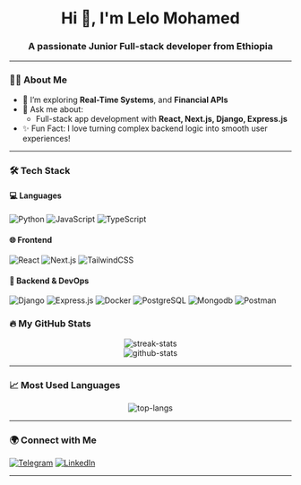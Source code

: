 <h1 align="center">Hi 👋, I'm Lelo Mohamed</h1>
<h3 align="center">A passionate Junior Full-stack developer from Ethiopia</h3>

---

### 👨‍💻 About Me
- 🧠 I’m exploring **Real-Time Systems**, and **Financial APIs**
- 💬 Ask me about:
  - Full-stack app development with **React, Next.js, Django, Express.js**
- ✨ Fun Fact: I love turning complex backend logic into smooth user experiences!

---

### 🛠️ Tech Stack

#### 💻 Languages
![Python](https://img.shields.io/badge/Python-3670A0?style=for-the-badge&logo=python&logoColor=white)
![JavaScript](https://img.shields.io/badge/JavaScript-F7DF1E?style=for-the-badge&logo=javascript&logoColor=black)
![TypeScript](https://img.shields.io/badge/TypeScript-007ACC?style=for-the-badge&logo=typescript&logoColor=white)

#### 🌐 Frontend
![React](https://img.shields.io/badge/React-20232A?style=for-the-badge&logo=react&logoColor=61DAFB)
![Next.js](https://img.shields.io/badge/Next.js-000?style=for-the-badge&logo=next.js&logoColor=white)
![TailwindCSS](https://img.shields.io/badge/Tailwind-06B6D4?style=for-the-badge&logo=tailwindcss&logoColor=white)

#### 🧩 Backend & DevOps
![Django](https://img.shields.io/badge/Django-092E20?style=for-the-badge&logo=django&logoColor=white)
![Express.js](https://img.shields.io/badge/Express.js-339933?style=for-the-badge&logo=nodedotjs&logoColor=white)
![Docker](https://img.shields.io/badge/Docker-2496ED?style=for-the-badge&logo=docker&logoColor=white)
![PostgreSQL](https://img.shields.io/badge/PostgreSQL-336791?style=for-the-badge&logo=postgresql&logoColor=white)
![Mongodb](https://img.shields.io/badge/MongoDB-336791?style=for-the-badge&logo=mongodb&logoColor=white)
![Postman](https://img.shields.io/badge/Postman-336791?style=for-the-badge&logo=postman&logoColor=white)






### 🔥 My GitHub Stats

<p align="center">
  <img src="https://github-readme-streak-stats.herokuapp.com/?user=lu00009&theme=radical" alt="streak-stats" />
  <br>
  <img src="https://github-readme-stats.vercel.app/api?username=lu00009&show_icons=true&theme=radical&count_private=true&hide=issues" alt="github-stats"/>
</p>

---

### 📈 Most Used Languages

<p align="center">
  <img src="https://github-readme-stats.vercel.app/api/top-langs/?username=lu00009&layout=compact&theme=tokyonight&langs_count=6" alt="top-langs" />
</p>

---

### 🌍 Connect with Me

[![Telegram](https://img.shields.io/badge/Telegram-2CA5E0?style=for-the-badge&logo=telegram&logoColor=white)](https://t.me/humble0903)
[![LinkedIn](https://img.shields.io/badge/LinkedIn-blue?style=for-the-badge&logo=linkedin&logoColor=white)](https://linkedin.com/in/lelo-mohamed-b6a592279)

---

